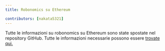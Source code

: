 ```yaml
---
title: Robonomics su Ethereum

contributors: [nakata5321]
---
```


Tutte le informazioni su robonomics su Ethereum sono state spostate nel repository GitHub. Tutte le informazioni necessarie possono essere [trovate qui.](https://github.com/airalab/Robonomics_on_Ethereum_Wiki)